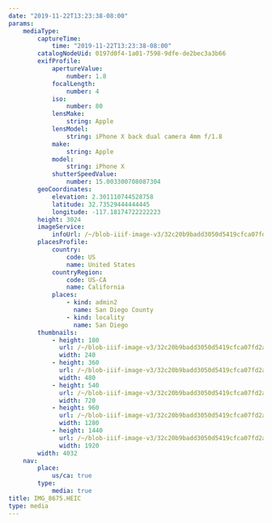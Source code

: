 ```yaml
---
date: "2019-11-22T13:23:38-08:00"
params:
    mediaType:
        captureTime:
            time: "2019-11-22T13:23:38-08:00"
        catalogNodeUid: 0197d0f4-1a01-7598-9dfe-de2bec3a3b66
        exifProfile:
            apertureValue:
                number: 1.8
            focalLength:
                number: 4
            iso:
                number: 80
            lensMake:
                string: Apple
            lensModel:
                string: iPhone X back dual camera 4mm f/1.8
            make:
                string: Apple
            model:
                string: iPhone X
            shutterSpeedValue:
                number: 15.003300708087304
        geoCoordinates:
            elevation: 2.301110744528758
            latitude: 32.73529444444445
            longitude: -117.18174722222223
        height: 3024
        imageService:
            infoUrl: /~/blob-iiif-image-v3/32c20b9badd3050d5419cfca07fd2a1723418f28b2ef6750c530a47b31ae02ef/info.json
        placesProfile:
            country:
                code: US
                name: United States
            countryRegion:
                code: US-CA
                name: California
            places:
                - kind: admin2
                  name: San Diego County
                - kind: locality
                  name: San Diego
        thumbnails:
            - height: 180
              url: /~/blob-iiif-image-v3/32c20b9badd3050d5419cfca07fd2a1723418f28b2ef6750c530a47b31ae02ef/full/240%2C180/0/default.jpg
              width: 240
            - height: 360
              url: /~/blob-iiif-image-v3/32c20b9badd3050d5419cfca07fd2a1723418f28b2ef6750c530a47b31ae02ef/full/480%2C360/0/default.jpg
              width: 480
            - height: 540
              url: /~/blob-iiif-image-v3/32c20b9badd3050d5419cfca07fd2a1723418f28b2ef6750c530a47b31ae02ef/full/720%2C540/0/default.jpg
              width: 720
            - height: 960
              url: /~/blob-iiif-image-v3/32c20b9badd3050d5419cfca07fd2a1723418f28b2ef6750c530a47b31ae02ef/full/1280%2C960/0/default.jpg
              width: 1280
            - height: 1440
              url: /~/blob-iiif-image-v3/32c20b9badd3050d5419cfca07fd2a1723418f28b2ef6750c530a47b31ae02ef/full/1920%2C1440/0/default.jpg
              width: 1920
        width: 4032
    nav:
        place:
            us/ca: true
        type:
            media: true
title: IMG_8675.HEIC
type: media
---
```

